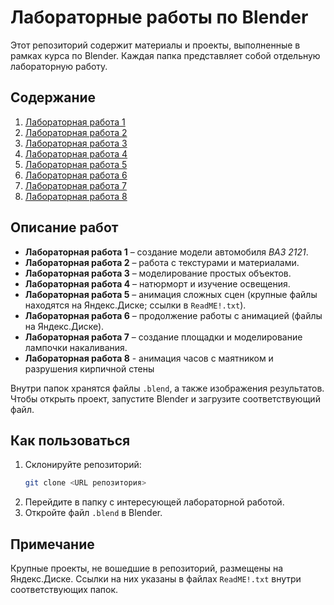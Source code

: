# Лабораторные работы по Blender

Этот репозиторий содержит материалы и проекты, выполненные в рамках курса по Blender. Каждая папка представляет собой отдельную лабораторную работу.

## Содержание

1. [Лабораторная работа 1](%D0%9B%D0%B0%D0%B1%D0%BE%D1%80%D0%B0%D1%82%D0%BE%D1%80%D0%BD%D0%B0%D1%8F%20%D1%80%D0%B0%D0%B1%D0%BE%D1%82%D0%B0%201/)
2. [Лабораторная работа 2](%D0%9B%D0%B0%D0%B1%D0%BE%D1%80%D0%B0%D1%82%D0%BE%D1%80%D0%BD%D0%B0%D1%8F%20%D1%80%D0%B0%D0%B1%D0%BE%D1%82%D0%B0%202/)
3. [Лабораторная работа 3](%D0%9B%D0%B0%D0%B1%D0%BE%D1%80%D0%B0%D1%82%D0%BE%D1%80%D0%BD%D0%B0%D1%8F%20%D1%80%D0%B0%D0%B1%D0%BE%D1%82%D0%B0%203/)
4. [Лабораторная работа 4](%D0%9B%D0%B0%D0%B1%D0%BE%D1%80%D0%B0%D1%82%D0%BE%D1%80%D0%BD%D0%B0%D1%8F%20%D1%80%D0%B0%D0%B1%D0%BE%D1%82%D0%B0%204/)
5. [Лабораторная работа 5](%D0%9B%D0%B0%D0%B1%D0%BE%D1%80%D0%B0%D1%82%D0%BE%D1%80%D0%BD%D0%B0%D1%8F%20%D1%80%D0%B0%D0%B1%D0%BE%D1%82%D0%B0%205/)
6. [Лабораторная работа 6](%D0%9B%D0%B0%D0%B1%D0%BE%D1%80%D0%B0%D1%82%D0%BE%D1%80%D0%BD%D0%B0%D1%8F%20%D1%80%D0%B0%D0%B1%D0%BE%D1%82%D0%B0%206/)
7. [Лабораторная работа 7](%D0%9B%D0%B0%D0%B1%D0%BE%D1%80%D0%B0%D1%82%D0%BE%D1%80%D0%BD%D0%B0%D1%8F%20%D1%80%D0%B0%D0%B1%D0%BE%D1%82%D0%B0%207/)
8. [Лабораторная работа 8](%D0%9B%D0%B0%D0%B1%D0%BE%D1%80%D0%B0%D1%82%D0%BE%D1%80%D0%BD%D0%B0%D1%8F%20%D1%80%D0%B0%D0%B1%D0%BE%D1%82%D0%B0%208/)

## Описание работ

- **Лабораторная работа 1** – создание модели автомобиля *ВАЗ 2121*.
- **Лабораторная работа 2** – работа с текстурами и материалами.
- **Лабораторная работа 3** – моделирование простых объектов.
- **Лабораторная работа 4** – натюрморт и изучение освещения.
- **Лабораторная работа 5** – анимация сложных сцен (крупные файлы находятся на Яндекс.Диске; ссылки в `ReadME!.txt`).
- **Лабораторная работа 6** – продолжение работы с анимацией (файлы на Яндекс.Диске).
- **Лабораторная работа 7** – создание площадки и моделирование лампочки накаливания.
- **Лабораторная работа 8** - анимация часов с маятником и разрушения кирпичной стены

Внутри папок хранятся файлы `.blend`, а также изображения результатов. Чтобы открыть проект, запустите Blender и загрузите соответствующий файл.

## Как пользоваться

1. Склонируйте репозиторий:
   ```bash
   git clone <URL репозитория>
   ```
2. Перейдите в папку с интересующей лабораторной работой.
3. Откройте файл `.blend` в Blender.

## Примечание

Крупные проекты, не вошедшие в репозиторий, размещены на Яндекс.Диске. Ссылки на них указаны в файлах `ReadME!.txt` внутри соответствующих папок.

